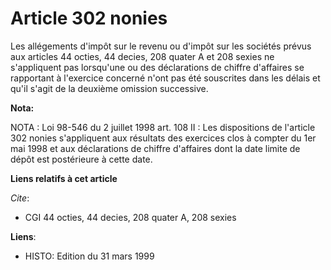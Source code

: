 # Article 302 nonies

Les allégements d'impôt sur le revenu ou d'impôt sur les sociétés prévus aux articles 44 octies, 44 decies, 208 quater A et
208 sexies ne s'appliquent pas lorsqu'une ou des déclarations de chiffre d'affaires se rapportant à l'exercice concerné n'ont
pas été souscrites dans les délais et qu'il s'agit de la deuxième omission successive.

**Nota:**

NOTA : Loi 98-546 du 2 juillet 1998 art. 108 II : Les dispositions de l'article 302 nonies s'appliquent aux résultats des
exercices clos à compter du 1er mai 1998 et aux déclarations de chiffre d'affaires dont la date limite de dépôt est
postérieure à cette date.

**Liens relatifs à cet article**

_Cite_:

  - CGI 44 octies, 44 decies, 208 quater A, 208 sexies

**Liens**:

  - HISTO: Edition du 31 mars 1999
